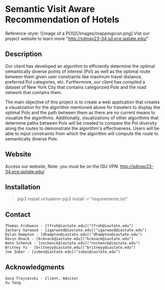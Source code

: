 # Semantic Visit Aware Recommendation of Hotels

Reference-style: 
![image of a POI]][/images/mappingicon.png]
Vist our project website to learn more "http://sdmay23-34.sd.ece.iastate.edu/"

## Description
Our client has developed an algorithm to efficiently determine the optimal semantically diverse points of interest (PoI) as well as the optimal route between them given user constraints like maximum travel distance, preferred PoI categories, etc. Furthermore, our client has compiled a dataset of New York City that contains categorized PoIs and the road network that contains them.

The main objective of this project is to create a web application that creates a visualization for the algorithm mentioned above for travelers to display the optimal PoIs and the path between them as there are no current means to visualize the algorithms. Additionally, visualizations of other algorithms that determine paths between PoIs will be created to compare the PoI diversity along the routes to demonstrate the algorithm's effectiveness. Users will be able to input constraints from which the algorithm will compute the route to semantically diverse PoIs.
   
## Website
Access our website, Note: you must be on the ISU VPN: http://sdmay23-34.ece.iastate.edu/

## Installation
> pip3 install virtualenv
> pip3 install -r "requirements.txt"

## Contact
    Thomas Frohwein - [tfroh@iastate.edu]("tfroh@iastate.edu")
    Zachary Garwood - [zgarwood@iastate.edu]("zgarwood@iastate.edu")
    Dylan Hampton - [dhampton@iastate.edu]("dhampton@iastate.edu")
    Kevin Knack - [kcknack@iastate.edu]("kcknack@iastate.edu")
    Nate Schenck - [nschenck@iastate.edu]("nschenck@iastate.edu")
    Britney Yu - [britneyy@iastate.edu]("britneyy@iastate.edu")
    Joe Zuber - [zubes@iastate.edu]("zubes@iastate.edu")
## Acknowledgments
    Goce Trajcevski - Client, Advisor
    Xu Teng